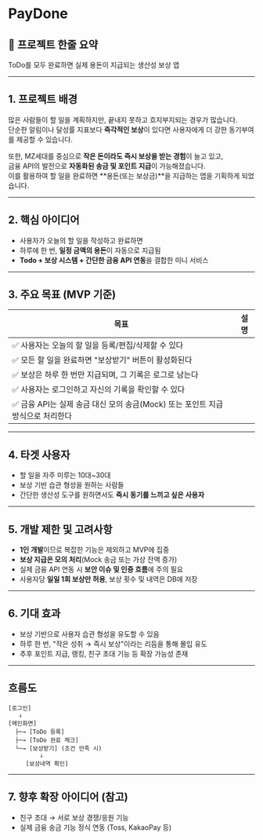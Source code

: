# PayDone

## 📝 프로젝트 한줄 요약
ToDo를 모두 완료하면 실제 용돈이 지급되는 생산성 보상 앱

---

## 1. 프로젝트 배경

많은 사람들이 할 일을 계획하지만, 끝내지 못하고 흐지부지되는 경우가 많습니다.  
단순한 알림이나 달성률 지표보다 **즉각적인 보상**이 있다면 사용자에게 더 강한 동기부여를 제공할 수 있습니다.

또한, MZ세대를 중심으로 **작은 돈이라도 즉시 보상을 받는 경험**이 늘고 있고,  
금융 API의 발전으로 **자동화된 송금 및 포인트 지급**이 가능해졌습니다.  
이를 활용하여 할 일을 완료하면 **용돈(또는 보상금)**을 지급하는 앱을 기획하게 되었습니다.

---

## 2. 핵심 아이디어

- 사용자가 오늘의 할 일을 작성하고 완료하면
- 하루에 한 번, **일정 금액의 용돈**이 자동으로 지급됨
- **Todo + 보상 시스템 + 간단한 금융 API 연동**을 결합한 미니 서비스

---

## 3. 주요 목표 (MVP 기준)

| 목표 | 설명 |
|------|------|
| ✅ 사용자는 오늘의 할 일을 등록/편집/삭제할 수 있다 |
| ✅ 모든 할 일을 완료하면 "보상받기" 버튼이 활성화된다 |
| ✅ 보상은 하루 한 번만 지급되며, 그 기록은 로그로 남는다 |
| ✅ 사용자는 로그인하고 자신의 기록을 확인할 수 있다 |
| ✅ 금융 API는 실제 송금 대신 모의 송금(Mock) 또는 포인트 지급 방식으로 처리한다 |

---

## 4. 타겟 사용자

- 할 일을 자주 미루는 10대~30대
- 보상 기반 습관 형성을 원하는 사람들
- 간단한 생산성 도구를 원하면서도 **즉시 동기를 느끼고 싶은 사용자**

---

## 5. 개발 제한 및 고려사항

- **1인 개발**이므로 복잡한 기능은 제외하고 MVP에 집중
- **보상 지급은 모의 처리**(Mock 송금 또는 가상 잔액 증가)
- 실제 금융 API 연동 시 **보안 이슈 및 인증 흐름**에 주의 필요
- 사용자당 **일일 1회 보상만 허용**, 보상 횟수 및 내역은 DB에 저장

---

## 6. 기대 효과

- 보상 기반으로 사용자 습관 형성을 유도할 수 있음
- 하루 한 번, "작은 성취 → 즉시 보상"이라는 리듬을 통해 몰입 유도
- 추후 포인트 지급, 랭킹, 친구 초대 기능 등 확장 가능성 존재

---

## 흐름도

```
[로그인]
   ↓
[메인화면]
  ├─→ [ToDo 등록]
  ├─→ [ToDo 완료 체크]
  └─→ [보상받기] (조건 만족 시)
         ↓
     [보상내역 확인]
```

---

## 7. 향후 확장 아이디어 (참고)

- 친구 초대 → 서로 보상 경쟁/응원 기능
- 실제 금융 송금 기능 정식 연동 (Toss, KakaoPay 등)

